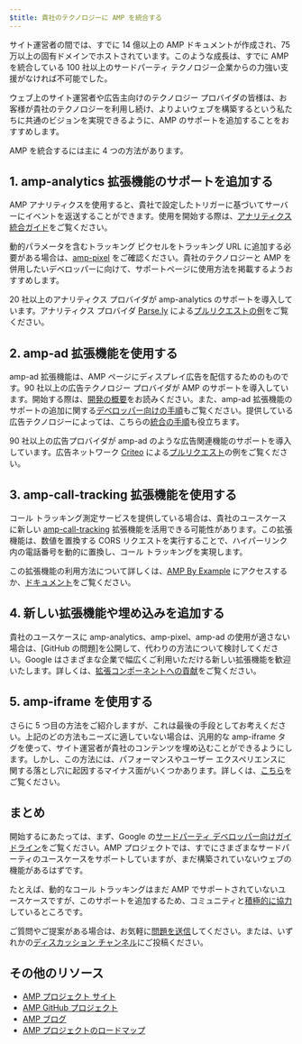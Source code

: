 ```yaml
---
$title: 貴社のテクノロジーに AMP を統合する
---
```


サイト運営者の間では、すでに 14 億以上の AMP ドキュメントが作成され、75 万以上の固有ドメインでホストされています。このような成長は、すでに AMP を統合している 100 社以上のサードパーティ テクノロジー企業からの力強い支援がなければ不可能でした。

ウェブ上のサイト運営者や広告主向けのテクノロジー プロバイダの皆様は、お客様が貴社のテクノロジーを利用し続け、よりよいウェブを構築するという私たちに共通のビジョンを実現できるように、AMP のサポートを追加することをおすすめします。

AMP を統合するには主に 4 つの方法があります。


## 1. amp-analytics 拡張機能のサポートを追加する
AMP アナリティクスを使用すると、貴社で設定したトリガーに基づいてサーバーにイベントを返送することができます。使用を開始する際は、[アナリティクス統合ガイド](https://github.com/ampproject/amphtml/blob/master/extensions/amp-analytics/integrating-analytics.md)をご覧ください。

動的パラメータを含むトラッキング ピクセルをトラッキング URL に追加する必要がある場合は、[amp-pixel](/ko/docs/reference/components/amp-pixel.html) をご確認ください。貴社のテクノロジーと AMP を併用したいデベロッパーに向けて、サポートページに使用方法を掲載するようおすすめします。

20 社以上のアナリティクス プロバイダが amp-analytics のサポートを導入しています。アナリティクス プロバイダ [Parse.ly](https://www.parsely.com/help/integration/google-amp/) による[プルリクエストの例](https://github.com/ampproject/amphtml/pull/1595)をご覧ください。


## 2. amp-ad 拡張機能を使用する

amp-ad 拡張機能は、AMP ページにディスプレイ広告を配信するためのものです。90 社以上の広告テクノロジー プロバイダが AMP のサポートを導入しています。開始する際は、[開発の概要](https://github.com/ampproject/amphtml/tree/master/ads#overview)をお読みください。また、amp-ad 拡張機能のサポートの追加に関する[デベロッパー向けの手順](https://github.com/ampproject/amphtml/tree/master/ads#developer-guidelines-for-a-pull-request)もご覧ください。提供している広告テクノロジーによっては、こちらの[統合の手順](https://github.com/ampproject/amphtml/blob/master/ads/_integration-guide.md)も役立ちます。

90 社以上の広告プロバイダが amp-ad のような広告関連機能のサポートを導入しています。広告ネットワーク [Criteo](https://github.com/ampproject/amphtml/blob/master/ads/criteo.md) による[プルリクエスト](https://github.com/ampproject/amphtml/pull/2299)の例をご覧ください。

## 3. amp-call-tracking 拡張機能を使用する

コール トラッキング測定サービスを提供している場合は、貴社のユースケースに新しい [amp-call-tracking](/ko/docs/reference/components/amp-call-tracking.html) 拡張機能を活用できる可能性があります。この拡張機能は、数値を置換する CORS リクエストを実行することで、ハイパーリンク内の電話番号を動的に置換し、コール トラッキングを実現します。

この拡張機能の利用方法について詳しくは、[AMP By Example](https://ampbyexample.com/components/amp-call-tracking/) にアクセスするか、[ドキュメント](/ko/docs/reference/components/amp-call-tracking.html)をご覧ください。

## 4. 新しい拡張機能や埋め込みを追加する

貴社のユースケースに amp-analytics、amp-pixel、amp-ad の使用が適さない場合は、[GitHub の問題]を公開して、代わりの方法について検討してください。Google はさまざまな企業で幅広くご利用いただける新しい拡張機能を歓迎いたします。詳しくは、[拡張コンポーネントへの貢献](https://github.com/ampproject/amphtml/blob/master/CONTRIBUTING.md#contributing-extended-components)をご覧ください。

## 5. amp-iframe を使用する

さらに 5 つ目の方法をご紹介しますが、これは最後の手段としてお考えください。上記のどの方法もニーズに適していない場合は、汎用的な amp-iframe タグを使って、サイト運営者が貴社のコンテンツを埋め込むことができるようにします。しかし、この方法には、パフォーマンスやユーザー エクスペリエンスに関する落とし穴に起因するマイナス面がいくつかあります。詳しくは、[こちら](/ko/docs/reference/components/amp-iframe#guideline:-prefer-specific-amp-components-to-amp-iframe)をご覧ください。

## まとめ

開始するにあたっては、まず、Google の[サードパーティ デベロッパー向けガイドライン](https://github.com/ampproject/amphtml/blob/master/3p/README.md)をご覧ください。AMP プロジェクトでは、すでにさまざまなサードパーティのユースケースをサポートしていますが、まだ構築されていないウェブの機能があるはずです。

たとえば、動的なコール トラッキングはまだ AMP でサポートされていないユースケースですが、このサポートを追加するため、コミュニティと[積極的に協力](https://github.com/ampproject/amphtml/issues/5276)しているところです。

ご質問やご提案がある場合は、お気軽に[問題を送信](https://github.com/ampproject/amphtml/blob/master/CONTRIBUTING.md#filing-issues)してください。または、いずれかの[ディスカッション チャンネル](https://github.com/ampproject/amphtml/blob/master/CONTRIBUTING.md#discussion-channels)にご投稿ください。

## その他のリソース

- [AMP プロジェクト サイト](https://www.ampproject.org/)
- [AMP GitHub プロジェクト](https://github.com/ampproject/amphtml)
- [AMP ブログ](https://www.ampproject.org/ko/latest/blog)
- [AMP プロジェクトのロードマップ](https://www.ampproject.org/roadmap/)
 
 

